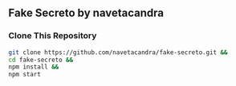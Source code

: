 ## Fake Secreto by navetacandra

### Clone This Repository

```bash
git clone https://github.com/navetacandra/fake-secreto.git &&
cd fake-secreto &&
npm install &&
npm start
```